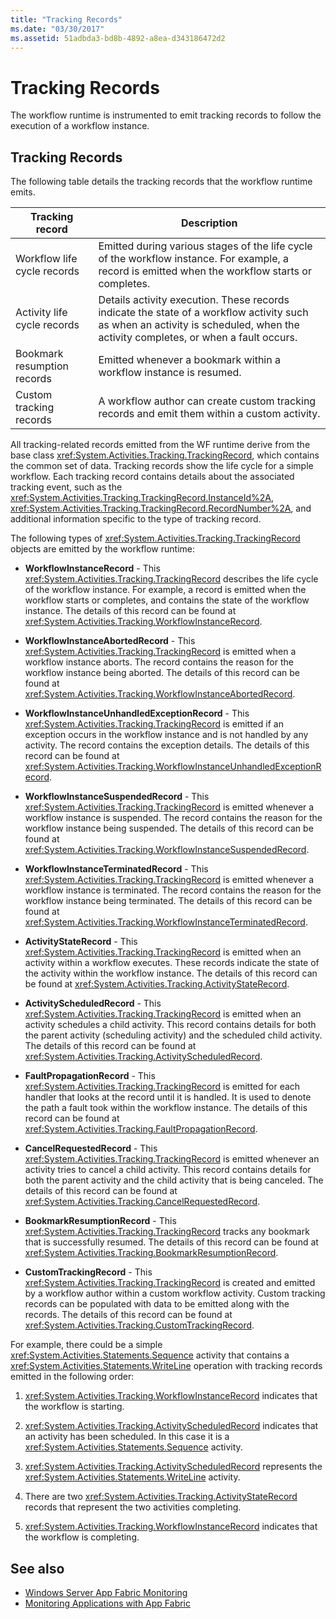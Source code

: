 ```yaml
---
title: "Tracking Records"
ms.date: "03/30/2017"
ms.assetid: 51adbda3-bd8b-4892-a8ea-d343186472d2
---
```

# Tracking Records
The workflow runtime is instrumented to emit tracking records to follow the execution of a workflow instance.  
  
## Tracking Records  
 The following table details the tracking records that the workflow runtime emits.  
  
|Tracking record|Description|  
|---------------------|-----------------|  
|Workflow life cycle records|Emitted during various stages of the life cycle of the workflow instance. For example, a record is emitted when the workflow starts or completes.|  
|Activity life cycle records|Details activity execution. These records indicate the state of a workflow activity such as when an activity is scheduled, when the activity completes, or when a fault occurs.|  
|Bookmark resumption records|Emitted whenever a bookmark within a workflow instance is resumed.|  
|Custom tracking records|A workflow author can create custom tracking records and emit them within a custom activity.|  
  
 All tracking-related records emitted from the WF runtime derive from the base class <xref:System.Activities.Tracking.TrackingRecord>, which contains the common set of data. Tracking records show the life cycle for a simple workflow. Each tracking record contains details about the associated tracking event, such as the <xref:System.Activities.Tracking.TrackingRecord.InstanceId%2A>, <xref:System.Activities.Tracking.TrackingRecord.RecordNumber%2A>, and additional information specific to the type of tracking record.  
  
 The following types of <xref:System.Activities.Tracking.TrackingRecord> objects are emitted by the workflow runtime:  
  
-   **WorkflowInstanceRecord** - This <xref:System.Activities.Tracking.TrackingRecord> describes the life cycle of the workflow instance. For example, a record is emitted when the workflow starts or completes, and contains the state of the workflow instance. The details of this record can be found at <xref:System.Activities.Tracking.WorkflowInstanceRecord>.  
  
-   **WorkflowInstanceAbortedRecord** - This <xref:System.Activities.Tracking.TrackingRecord> is emitted when a workflow instance aborts. The record contains the reason for the workflow instance being aborted. The details of this record can be found at <xref:System.Activities.Tracking.WorkflowInstanceAbortedRecord>.  
  
-   **WorkflowInstanceUnhandledExceptionRecord** - This <xref:System.Activities.Tracking.TrackingRecord> is emitted if an exception occurs in the workflow instance and is not handled by any activity. The record contains the exception details. The details of this record can be found at <xref:System.Activities.Tracking.WorkflowInstanceUnhandledExceptionRecord>.  
  
-   **WorkflowInstanceSuspendedRecord** - This <xref:System.Activities.Tracking.TrackingRecord> is emitted whenever a workflow instance is suspended. The record contains the reason for the workflow instance being suspended. The details of this record can be found at <xref:System.Activities.Tracking.WorkflowInstanceSuspendedRecord>.  
  
-   **WorkflowInstanceTerminatedRecord** - This <xref:System.Activities.Tracking.TrackingRecord> is emitted whenever a workflow instance is terminated. The record contains the reason for the workflow instance being terminated. The details of this record can be found at <xref:System.Activities.Tracking.WorkflowInstanceTerminatedRecord>.  
  
-   **ActivityStateRecord** - This <xref:System.Activities.Tracking.TrackingRecord> is emitted when an activity within a workflow executes. These records indicate the state of the activity within the workflow instance. The details of this record can be found at <xref:System.Activities.Tracking.ActivityStateRecord>.  
  
-   **ActivityScheduledRecord** - This <xref:System.Activities.Tracking.TrackingRecord> is emitted when an activity schedules a child activity. This record contains details for both the parent activity (scheduling activity) and the scheduled child activity. The details of this record can be found at <xref:System.Activities.Tracking.ActivityScheduledRecord>.  
  
-   **FaultPropagationRecord** - This <xref:System.Activities.Tracking.TrackingRecord> is emitted for each handler that looks at the record until it is handled. It is used to denote the path a fault took within the workflow instance. The details of this record can be found at <xref:System.Activities.Tracking.FaultPropagationRecord>.  
  
-   **CancelRequestedRecord** - This <xref:System.Activities.Tracking.TrackingRecord> is emitted whenever an activity tries to cancel a child activity. This record contains details for both the parent activity and the child activity that is being canceled. The details of this record can be found at <xref:System.Activities.Tracking.CancelRequestedRecord>.  
  
-   **BookmarkResumptionRecord** - This <xref:System.Activities.Tracking.TrackingRecord> tracks any bookmark that is successfully resumed. The details of this record can be found at <xref:System.Activities.Tracking.BookmarkResumptionRecord>.  
  
-   **CustomTrackingRecord** - This <xref:System.Activities.Tracking.TrackingRecord> is created and emitted by a workflow author within a custom workflow activity. Custom tracking records can be populated with data to be emitted along with the records. The details of this record can be found at <xref:System.Activities.Tracking.CustomTrackingRecord>.  
  
 For example, there could be a simple <xref:System.Activities.Statements.Sequence> activity that contains a <xref:System.Activities.Statements.WriteLine> operation with tracking records emitted in the following order:  
  
1.  <xref:System.Activities.Tracking.WorkflowInstanceRecord> indicates that the workflow is starting.  
  
2.  <xref:System.Activities.Tracking.ActivityScheduledRecord> indicates that an activity has been scheduled. In this case it is a <xref:System.Activities.Statements.Sequence> activity.  
  
3.  <xref:System.Activities.Tracking.ActivityScheduledRecord> represents the <xref:System.Activities.Statements.WriteLine> activity.  
  
4.  There are two <xref:System.Activities.Tracking.ActivityStateRecord> records that represent the two activities completing.  
  
5.  <xref:System.Activities.Tracking.WorkflowInstanceRecord> indicates that the workflow is completing.  
  
## See also

- [Windows Server App Fabric Monitoring](https://go.microsoft.com/fwlink/?LinkId=201273)
- [Monitoring Applications with App Fabric](https://go.microsoft.com/fwlink/?LinkId=201275)
